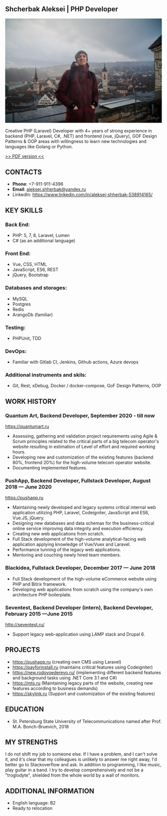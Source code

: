 ## Shcherbak Aleksei | PHP Developer

![avatar](./ava.jpg)

Creative PHP (Laravel) Developer with 4+ years of strong experience in backend (PHP, Laravel, C#, .NET) and frontend (vue, jQuery), 
GOF Design Patterns & OOP areas with willingness to learn new technologies and languages like Golang or Python.

[>> PDF version <<](./Aleksej_Shherbak_Laravel_PHP_Developer.pdf)

## CONTACTS
* **Phone**: +7-911-911-4396
* **Email**: aleksej.shherbak@yandex.ru
* LinkedIn: https://www.linkedin.com/in/aleksej-shherbak-538914165/

## KEY SKILLS

### **Back End**:
* PHP: 5, 7, 8, Laravel, Lumen
* C# (as an additional language)

### **Front End**:
* Vue, CSS, HTML
* JavaScript, ES6, REST
* jQuery, Bootstrap

### **Databases and storages**:
* MySQL 
* Postgres
* Redis
* ArangoDb (familiar)

### **Testing**:
* PHPUnit, TDD

### **DevOps**:
* Familiar with Gitlab CI, Jenkins, Github actions, Azure devops

### **Additional instruments and skils**:
* Git, Rest, xDebug, Docker / docker-compose, GoF Design Patterns, OOP

## WORK HISTORY

### **Quantum Art, Backend Developer, September 2020 - till now** 
 https://quantumart.ru 

* Assessing, gathering and validation project requirements using Agile & Scrum principles related to the critical parts of a big telecom operator's website resulting in estimation of Level of effort and required working hours.
* Developing new and customization of the existing features (backend 80%, frontend 20%) for the high-volume telecom operator website.
* Documenting implemented features.

### **PushApp, Backend Developer, Fullstack Developer, August 2018 — June 2020** 
https://pushapp.ru

* Maintaining newly developed and legacy systems critical internal web application utilizing PHP, Laravel, Codeigniter, JavaScript and ES6, Vue.JS, jQuery.
* Designing new databases and data schemas for the business-critical online service improving data integrity and execution efficiency.
* Creating new web applications from scratch.
* Full Stack development of the high-volume analytical-facing web application applying knowledge of Vue/Vuex and Laravel.
* Performance tunning of the legacy web applications.
* Mentoring and couching newly hired team members.

### **Blackidea, Fullstack Developer, December 2017 — June 2018** 
* Full Stack development of the high-volume eCommerce website using PHP and Bitrix framework.
* Developing web applications from scratch using the company's own architecture PHP boilerplate.

### **Seventest, Backend Developer (intern), Backend Developer, February 2015 —June 2015** 
http://seventest.ru/ 

* Support legacy web-application using LAMP stack and Drupal 6. 

## PROJECTS
* https://pushapp.ru (creating own CMS using Laravel)
* https://payforinstall.ru (maintains critical features using Codeigniter)
* https://new.rodovoederevo.ru/ (implementing different backend features and background tasks using .NET Core 3.1 and C#)
* https://mts.ru (Maintaining legacy parts of the website, creating new features according to business demands)
* https://skylink.ru (Support and customization of the existing features)

## EDUCATION
* St. Petersburg State University of Telecommunications named after Prof. M.A. Bonch-Bruevich, 2018

## MY STRENGTHS
I do not shift my job to someone else. If I have a problem, and I can't solve it, and it's clear that
my colleagues is unlikely to answer me right away, I'd better go to Stackoverflow and ask.
In addition to programming, I like music, play guitar in a band. I try to develop
comprehensively and not be a "troglodyte", shielded from the whole world by a wall of monitors.

## ADDITIONAL INFORMATION
* English language: B2
* Ready to relocation
